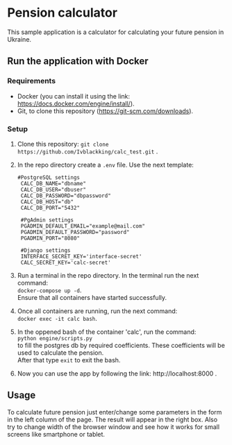 # Pension calculator
This sample application is a calculator for calculating your future pension in Ukraine.

## Run the application with Docker

### Requirements
- Docker (you can install it using the link: https://docs.docker.com/engine/install/).
- Git, to clone this repository (https://git-scm.com/downloads).

### Setup
1. Clone this repository: `git clone https://github.com/Ivblackking/calc_test.git` .
   
2. In the repo directory create a `.env` file. Use the next template:
   ```
   #PostgreSQL settings
    CALC_DB_NAME="dbname"
    CALC_DB_USER="dbuser"
    CALC_DB_PASSWORD="dbpassword"
    CALC_DB_HOST="db"
    CALC_DB_PORT="5432"
    
    #PgAdmin settings
    PGADMIN_DEFAULT_EMAIL="example@mail.com"
    PGADMIN_DEFAULT_PASSWORD="password"
    PGADMIN_PORT="8080"
    
    #Django settings
    INTERFACE_SECRET_KEY='interface-secret'
    CALC_SECRET_KEY='calc-secret'
   ``` 
3. Run a terminal in the repo directory. In the terminal run the next command:<br />
   `docker-compose up -d`.<br />
   Ensure that all containers have started successfully.
   
4. Once all containers are running, run the next command:<br />
   `docker exec -it calc bash`.<br />

5. In the oppened bash of the container 'calc', run the command:<br />
   `python engine/scripts.py`<br />
   to fill the postgres db by required coefficients. These coefficients will be used to calculate the pension.<br />
   After that type `exit` to exit the bash.
   
6. Now you can use the app by following the link: http://localhost:8000 .

## Usage
To calculate future pension just enter/change some parameters in the form in the left column of the page. The result will appear in the right box.
Also try to change width of the browser window and see how it works for small screens like smartphone or tablet.
